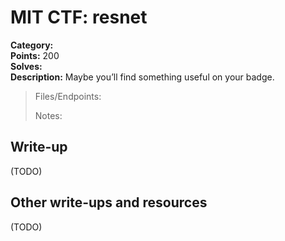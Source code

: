 # MIT CTF: resnet  

**Category:**   
**Points:** 200  
**Solves:**   
**Description:** Maybe you’ll find something useful on your badge.  

> Files/Endpoints:  
>   
> Notes:  
> 	  


## Write-up

(TODO)

## Other write-ups and resources

(TODO)

